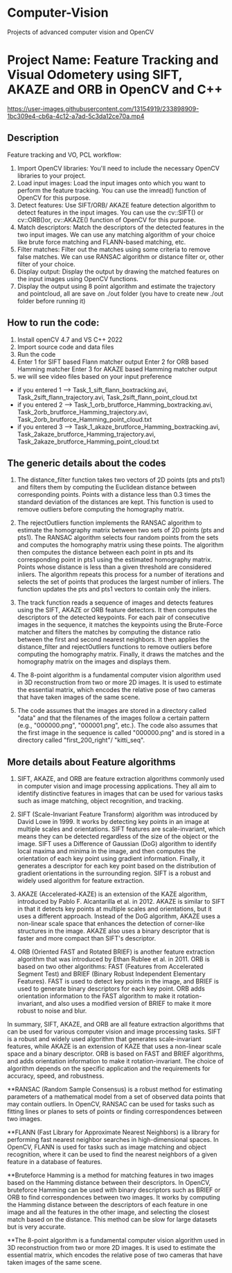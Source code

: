 # Computer-Vision
Projects of advanced computer vision and OpenCV
# Project Name: Feature Tracking and Visual Odometery using SIFT, AKAZE and ORB in OpenCV and C++
https://user-images.githubusercontent.com/13154919/233898909-1bc309e4-cb6a-4c12-a7ad-5c3da12ce70a.mp4

## Description
Feature tracking and VO, PCL workflow:

1. Import OpenCV libraries: You'll need to include the necessary OpenCV libraries to your project.
2. Load input images: Load the input images onto which you want to perform the feature tracking. You can use the imread() function of OpenCV for this purpose.
3. Detect features: Use SIFT/ORB/ AKAZE feature detection algorithm to detect features in the input images. You can use the cv::SIFT() or cv::ORB()or, cv::AKAZE() function of OpenCV for this purpose.
4. Match descriptors: Match the descriptors of the detected features in the two input images. We can use any matching algorithm of your choice like brute force matching and FLANN-based matching, etc.
5. Filter matches: Filter out the matches using some criteria to remove false matches. We can use RANSAC algorithm or distance filter or, other filter of your choice.
6. Display output: Display the output by drawing the matched features on the input images using OpenCV functions.
7. Display the output using 8 point algorithm and estimate the trajectory and pointcloud, all are save on ./out folder (you have to create new ./out folder before running it)

## How to run the code:
1. Install openCV 4.7 and VS C++ 2022
2. Import source code and data files
3. Run the code
4. Enter 1 for SIFT based Flann matcher output
   Enter 2 for ORB based Hamming matcher 
   Enter 3 for AKAZE based Hamming matcher output
5. we will see video files based on your input preference
* if you entered 1 --> Task_1_sift_flann_boxtracking.avi, Task_2sift_flann_trajectory.avi, Task_2sift_flann_point_cloud.txt
* if you entered 2 --> Task_1_orb_brutforce_Hamming_boxtracking.avi, Task_2orb_brutforce_Hamming_trajectory.avi, Task_2orb_brutforce_Hamming_point_cloud.txt
* if you entered 3 --> Task_1_akaze_brutforce_Hamming_boxtracking.avi, Task_2akaze_brutforce_Hamming_trajectory.avi, Task_2akaze_brutforce_Hamming_point_cloud.txt

## The generic details about the codes

1. The distance_filter function takes two vectors of 2D points (pts and pts1) and filters them by computing the Euclidean distance between corresponding points. Points with a distance less than 0.3 times the standard deviation of the distances are kept. This function is used to remove outliers before computing the homography matrix.

2. The rejectOutliers function implements the RANSAC algorithm to estimate the homography matrix between two sets of 2D points (pts and pts1). The RANSAC algorithm selects four random points from the sets and computes the homography matrix using these points. The algorithm then computes the distance between each point in pts and its corresponding point in pts1 using the estimated homography matrix. Points whose distance is less than a given threshold are considered inliers. The algorithm repeats this process for a number of iterations and selects the set of points that produces the largest number of inliers. The function updates the pts and pts1 vectors to contain only the inliers.

3. The track function reads a sequence of images and detects features using the SIFT, AKAZE or ORB feature detectors. It then computes the descriptors of the detected keypoints. For each pair of consecutive images in the sequence, it matches the keypoints using the Brute-Force matcher and filters the matches by computing the distance ratio between the first and second nearest neighbors. It then applies the distance_filter and rejectOutliers functions to remove outliers before computing the homography matrix. Finally, it draws the matches and the homography matrix on the images and displays them.

4. The 8-point algorithm is a fundamental computer vision algorithm used in 3D reconstruction from two or more 2D images. It is used to estimate the essential matrix, which encodes the relative pose of two cameras that have taken images of the same scene.

5. The code assumes that the images are stored in a directory called "data" and that the filenames of the images follow a certain pattern (e.g., "000000.png", "000001.png", etc.). The code also assumes that the first image in the sequence is called "000000.png" and is stored in a directory called "first_200_right"/ "kitti_seq".

## More details about Feature algorithms

1. SIFT, AKAZE, and ORB are feature extraction algorithms commonly used in computer vision and image processing applications. They all aim to identify distinctive features in images that can be used for various tasks such as image matching, object recognition, and tracking.

2. SIFT (Scale-Invariant Feature Transform) algorithm was introduced by David Lowe in 1999. It works by detecting key points in an image at multiple scales and orientations. SIFT features are scale-invariant, which means they can be detected regardless of the size of the object or the image. SIFT uses a Difference of Gaussian (DoG) algorithm to identify local maxima and minima in the image, and then computes the orientation of each key point using gradient information. Finally, it generates a descriptor for each key point based on the distribution of gradient orientations in the surrounding region. SIFT is a robust and widely used algorithm for feature extraction.

3. AKAZE (Accelerated-KAZE) is an extension of the KAZE algorithm, introduced by Pablo F. Alcantarilla et al. in 2012. AKAZE is similar to SIFT in that it detects key points at multiple scales and orientations, but it uses a different approach. Instead of the DoG algorithm, AKAZE uses a non-linear scale space that enhances the detection of corner-like structures in the image. AKAZE also uses a binary descriptor that is faster and more compact than SIFT's descriptor.

4. ORB (Oriented FAST and Rotated BRIEF) is another feature extraction algorithm that was introduced by Ethan Rublee et al. in 2011. ORB is based on two other algorithms: FAST (Features from Accelerated Segment Test) and BRIEF (Binary Robust Independent Elementary Features). FAST is used to detect key points in the image, and BRIEF is used to generate binary descriptors for each key point. ORB adds orientation information to the FAST algorithm to make it rotation-invariant, and also uses a modified version of BRIEF to make it more robust to noise and blur.

In summary, SIFT, AKAZE, and ORB are all feature extraction algorithms that can be used for various computer vision and image processing tasks. SIFT is a robust and widely used algorithm that generates scale-invariant features, while AKAZE is an extension of KAZE that uses a non-linear scale space and a binary descriptor. ORB is based on FAST and BRIEF algorithms, and adds orientation information to make it rotation-invariant. The choice of algorithm depends on the specific application and the requirements for accuracy, speed, and robustness.


**RANSAC (Random Sample Consensus) is a robust method for estimating parameters of a mathematical model from a set of observed data points that may contain outliers. In OpenCV, RANSAC can be used for tasks such as fitting lines or planes to sets of points or finding correspondences between two images.

**FLANN (Fast Library for Approximate Nearest Neighbors) is a library for performing fast nearest neighbor searches in high-dimensional spaces. In OpenCV, FLANN is used for tasks such as image matching and object recognition, where it can be used to find the nearest neighbors of a given feature in a database of features.

**Bruteforce Hamming is a method for matching features in two images based on the Hamming distance between their descriptors. In OpenCV, bruteforce Hamming can be used with binary descriptors such as BRIEF or ORB to find correspondences between two images. It works by computing the Hamming distance between the descriptors of each feature in one image and all the features in the other image, and selecting the closest match based on the distance. This method can be slow for large datasets but is very accurate.

**The 8-point algorithm is a fundamental computer vision algorithm used in 3D reconstruction from two or more 2D images. It is used to estimate the essential matrix, which encodes the relative pose of two cameras that have taken images of the same scene.

